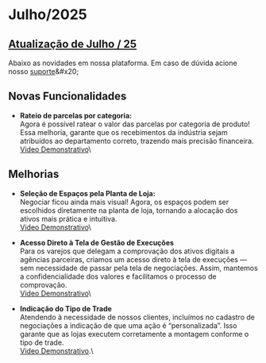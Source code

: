 # Julho/2025

## [Atualização de Julho / 25](https://drive.google.com/drive/u/1/folders/1Asubxb76kesm1w5-keInBTic4vYaiRJR)

Abaixo as novidades em nossa plataforma. Em caso de dúvida acione nosso [suporte](https://wa.me/5511949197636?text=Ol%C3%A1,%20gostaria%20de%20mais%20informa%C3%A7%C3%B5es.)&#x20;

## Novas Funcionalidades

* **Rateio de parcelas por categoria:**\
  Agora é possível ratear o valor das parcelas por categoria de produto! Essa melhoria, garante que os recebimentos da indústria sejam atribuídos ao departamento correto, trazendo mais precisão financeira.\
  [Video Demonstrativo](https://drive.google.com/file/d/1vVYmp9Cv6CaSejDUgZpx9OeCFgnfKXZ_/view?usp=drive_link)\


## Melhorias

* **Seleção de Espaços pela Planta de Loja:** \
  Negociar ficou ainda mais visual! Agora, os espaços podem ser escolhidos diretamente na planta de loja, tornando a alocação dos ativos mais prática e intuitiva.\
  [Video Demonstrativo](https://drive.google.com/file/d/1K8OwyI1wwCgvNDMSIG522iqes4qnrmyT/view?usp=drive_link)\

* **Acesso Direto à Tela de Gestão de Execuções**\
  Para os varejos que delegam a comprovação dos ativos digitais a agências parceiras, criamos um acesso direto à tela de execuções — sem necessidade de passar pela tela de negociações. Assim, mantemos a confidencialidade dos valores e facilitamos o processo de comprovação.\
  [Video Demonstrativo](https://drive.google.com/file/d/1iSY8ijrUJxcHttq9EM_Rjsbd8GoxD9Q7/view?usp=drive_link)\

* **Indicação do Tipo de Trade**\
  Atendendo à necessidade de nossos clientes, incluímos no cadastro de negociações a indicação de que uma ação é “personalizada”. Isso garante que as lojas executem corretamente a montagem conforme o tipo de trade.\
  [Video Demonstrativo](https://drive.google.com/file/d/1vVYmp9Cv6CaSejDUgZpx9OeCFgnfKXZ_/view?usp=drive_link).\
